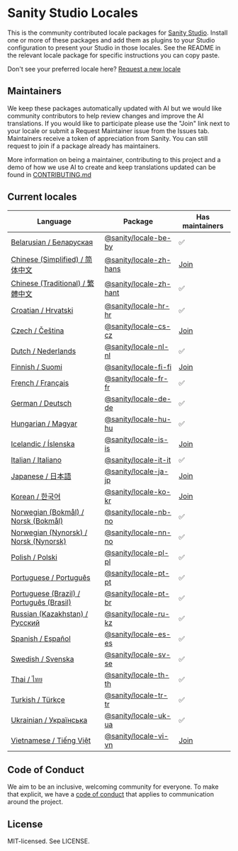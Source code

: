 # Sanity Studio Locales

This is the community contributed locale packages for [Sanity Studio](https://sanity.io). Install one or more of these packages and add them as plugins to your Studio configuration to present your Studio in those locales. See the README in the relevant locale package for specific instructions you can copy paste.

Don't see your preferred locale here? [Request a new locale](https://github.com/sanity-io/locales/issues/new?assignees=&labels=&template=new-locale-request.md&title=Locale+request%3A+)

## Maintainers

We keep these packages automatically updated with AI but we would like community contributors to help review changes and improve the AI translations. If you would like to participate please use the "Join" link next to your locale or submit a Request Maintainer issue from the Issues tab. Maintainers receive a token of appreciation from Sanity. You can still request to join if a package already has maintainers.

More information on being a maintainer, contributing to this project and a demo of how we use AI to create and keep translations updated can be found in [CONTRIBUTING.md](CONTRIBUTING.md)

## Current locales

<!-- <locale-list> -->

| Language                                                                                                 | Package                                                                        | Has maintainers                                                                                                                                 |
| -------------------------------------------------------------------------------------------------------- | ------------------------------------------------------------------------------ | ----------------------------------------------------------------------------------------------------------------------------------------------- |
| [Belarusian / Беларуская](https://github.com/sanity-io/locales/tree/main/locales/be-BY)                  | [@sanity/locale-be-by](https://www.npmjs.com/package/@sanity/locale-be-by)     | ✅                                                                                                                                              |
| [Chinese (Simplified) / 简体中文](https://github.com/sanity-io/locales/tree/main/locales/zh-Hans)        | [@sanity/locale-zh-hans](https://www.npmjs.com/package/@sanity/locale-zh-hans) | [Join](https://github.com/sanity-io/locales/issues/new?assignees=&labels=&projects=&template=request-maintainer.md&title=Maintainer%3A+zh-Hans) |
| [Chinese (Traditional) / 繁體中文](https://github.com/sanity-io/locales/tree/main/locales/zh-Hant)       | [@sanity/locale-zh-hant](https://www.npmjs.com/package/@sanity/locale-zh-hant) | ✅                                                                                                                                              |
| [Croatian / Hrvatski](https://github.com/sanity-io/locales/tree/main/locales/hr-HR)                      | [@sanity/locale-hr-hr](https://www.npmjs.com/package/@sanity/locale-hr-hr)     | ✅                                                                                                                                              |
| [Czech / Čeština](https://github.com/sanity-io/locales/tree/main/locales/cs-CZ)                          | [@sanity/locale-cs-cz](https://www.npmjs.com/package/@sanity/locale-cs-cz)     | [Join](https://github.com/sanity-io/locales/issues/new?assignees=&labels=&projects=&template=request-maintainer.md&title=Maintainer%3A+cs-CZ)   |
| [Dutch / Nederlands](https://github.com/sanity-io/locales/tree/main/locales/nl-NL)                       | [@sanity/locale-nl-nl](https://www.npmjs.com/package/@sanity/locale-nl-nl)     | ✅                                                                                                                                              |
| [Finnish / Suomi](https://github.com/sanity-io/locales/tree/main/locales/fi-FI)                          | [@sanity/locale-fi-fi](https://www.npmjs.com/package/@sanity/locale-fi-fi)     | [Join](https://github.com/sanity-io/locales/issues/new?assignees=&labels=&projects=&template=request-maintainer.md&title=Maintainer%3A+fi-FI)   |
| [French / Français](https://github.com/sanity-io/locales/tree/main/locales/fr-FR)                        | [@sanity/locale-fr-fr](https://www.npmjs.com/package/@sanity/locale-fr-fr)     | ✅                                                                                                                                              |
| [German / Deutsch](https://github.com/sanity-io/locales/tree/main/locales/de-DE)                         | [@sanity/locale-de-de](https://www.npmjs.com/package/@sanity/locale-de-de)     | ✅                                                                                                                                              |
| [Hungarian / Magyar](https://github.com/sanity-io/locales/tree/main/locales/hu-HU)                       | [@sanity/locale-hu-hu](https://www.npmjs.com/package/@sanity/locale-hu-hu)     | ✅                                                                                                                                              |
| [Icelandic / Íslenska](https://github.com/sanity-io/locales/tree/main/locales/is-IS)                     | [@sanity/locale-is-is](https://www.npmjs.com/package/@sanity/locale-is-is)     | [Join](https://github.com/sanity-io/locales/issues/new?assignees=&labels=&projects=&template=request-maintainer.md&title=Maintainer%3A+is-IS)   |
| [Italian / Italiano](https://github.com/sanity-io/locales/tree/main/locales/it-IT)                       | [@sanity/locale-it-it](https://www.npmjs.com/package/@sanity/locale-it-it)     | ✅                                                                                                                                              |
| [Japanese / 日本語](https://github.com/sanity-io/locales/tree/main/locales/ja-JP)                        | [@sanity/locale-ja-jp](https://www.npmjs.com/package/@sanity/locale-ja-jp)     | [Join](https://github.com/sanity-io/locales/issues/new?assignees=&labels=&projects=&template=request-maintainer.md&title=Maintainer%3A+ja-JP)   |
| [Korean / 한국어](https://github.com/sanity-io/locales/tree/main/locales/ko-KR)                          | [@sanity/locale-ko-kr](https://www.npmjs.com/package/@sanity/locale-ko-kr)     | [Join](https://github.com/sanity-io/locales/issues/new?assignees=&labels=&projects=&template=request-maintainer.md&title=Maintainer%3A+ko-KR)   |
| [Norwegian (Bokmål) / Norsk (Bokmål)](https://github.com/sanity-io/locales/tree/main/locales/nb-NO)      | [@sanity/locale-nb-no](https://www.npmjs.com/package/@sanity/locale-nb-no)     | ✅                                                                                                                                              |
| [Norwegian (Nynorsk) / Norsk (Nynorsk)](https://github.com/sanity-io/locales/tree/main/locales/nn-NO)    | [@sanity/locale-nn-no](https://www.npmjs.com/package/@sanity/locale-nn-no)     | ✅                                                                                                                                              |
| [Polish / Polski](https://github.com/sanity-io/locales/tree/main/locales/pl-PL)                          | [@sanity/locale-pl-pl](https://www.npmjs.com/package/@sanity/locale-pl-pl)     | ✅                                                                                                                                              |
| [Portuguese / Português](https://github.com/sanity-io/locales/tree/main/locales/pt-PT)                   | [@sanity/locale-pt-pt](https://www.npmjs.com/package/@sanity/locale-pt-pt)     | ✅                                                                                                                                              |
| [Portuguese (Brazil) / Português (Brasil)](https://github.com/sanity-io/locales/tree/main/locales/pt-BR) | [@sanity/locale-pt-br](https://www.npmjs.com/package/@sanity/locale-pt-br)     | ✅                                                                                                                                              |
| [Russian (Kazakhstan) / Русский](https://github.com/sanity-io/locales/tree/main/locales/ru-KZ)           | [@sanity/locale-ru-kz](https://www.npmjs.com/package/@sanity/locale-ru-kz)     | ✅                                                                                                                                              |
| [Spanish / Español](https://github.com/sanity-io/locales/tree/main/locales/es-ES)                        | [@sanity/locale-es-es](https://www.npmjs.com/package/@sanity/locale-es-es)     | ✅                                                                                                                                              |
| [Swedish / Svenska](https://github.com/sanity-io/locales/tree/main/locales/sv-SE)                        | [@sanity/locale-sv-se](https://www.npmjs.com/package/@sanity/locale-sv-se)     | ✅                                                                                                                                              |
| [Thai / ไทย](https://github.com/sanity-io/locales/tree/main/locales/th-TH)                               | [@sanity/locale-th-th](https://www.npmjs.com/package/@sanity/locale-th-th)     | ✅                                                                                                                                              |
| [Turkish / Türkçe](https://github.com/sanity-io/locales/tree/main/locales/tr-TR)                         | [@sanity/locale-tr-tr](https://www.npmjs.com/package/@sanity/locale-tr-tr)     | ✅                                                                                                                                              |
| [Ukrainian / Українська](https://github.com/sanity-io/locales/tree/main/locales/uk-UA)                   | [@sanity/locale-uk-ua](https://www.npmjs.com/package/@sanity/locale-uk-ua)     | ✅                                                                                                                                              |
| [Vietnamese / Tiếng Việt](https://github.com/sanity-io/locales/tree/main/locales/vi-VN)                  | [@sanity/locale-vi-vn](https://www.npmjs.com/package/@sanity/locale-vi-vn)     | [Join](https://github.com/sanity-io/locales/issues/new?assignees=&labels=&projects=&template=request-maintainer.md&title=Maintainer%3A+vi-VN)   |

<!-- </locale-list> -->

## Code of Conduct

We aim to be an inclusive, welcoming community for everyone. To make that explicit, we have a [code of conduct](https://github.com/sanity-io/locales/blob/current/CODE_OF_CONDUCT.md) that applies to communication around the project.

## License

MIT-licensed. See LICENSE.
